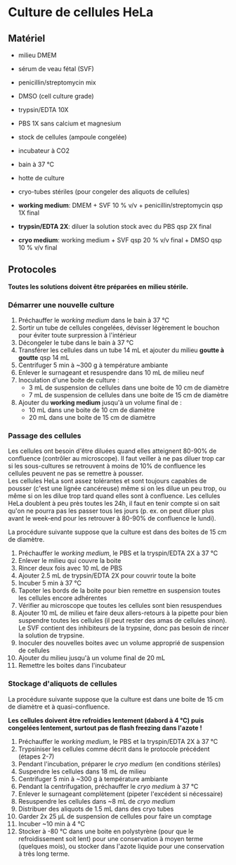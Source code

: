 # Culture de cellules HeLa

## Matériel

- milieu DMEM
- sérum de veau fétal (SVF)
- penicillin/streptomycin mix
- DMSO (cell culture grade)
- trypsin/EDTA 10X 
- PBS 1X sans calcium et magnesium
- stock de cellules (ampoule congelée)
- incubateur à CO2
- bain à 37 °C
- hotte de culture
- cryo-tubes stériles (pour congeler des aliquots de cellules)

- **working medium**: DMEM + SVF 10 % v/v + penicillin/streptomycin qsp 1X final

- **trypsin/EDTA 2X**: diluer la solution stock avec du PBS qsp 2X final

- **cryo medium**: working medium + SVF qsp 20 % v/v final + DMSO qsp 10 % v/v
  final


## Protocoles

**Toutes les solutions doivent être préparées en milieu stérile.**


### Démarrer une nouvelle culture

1. Préchauffer le *working medium* dans le bain à 37 °C
2. Sortir un tube de cellules congelées, dévisser légèrement le bouchon pour
   éviter toute surpression à l'intérieur
3. Décongeler le tube dans le bain à 37 °C
4. Transférer les cellules dans un tube 14 mL et ajouter du milieu **goutte
   à goutte** qsp 14 mL
5. Centrifuger 5 min à ~300 g à température ambiante
6. Enlever le surnageant et resuspendre dans 10 mL de milieu neuf
7. Inoculation d'une boite de culture :
    - 3 mL de suspension de cellules dans une boite de 10 cm de diamètre
    - 7 mL de suspension de cellules dans une boite de 15 cm de diamètre
8. Ajouter du **working medium** jusqu'à un volume final de :
    - 10 mL dans une boite de 10 cm de diamètre
    - 20 mL dans une boite de 15 cm de diamètre


### Passage des cellules

Les cellules ont besoin d'être diluées quand elles atteignent 80-90% de
confluence (contrôler au microscope). Il faut veiller à ne pas diluer trop car
si les sous-cultures se retrouvent à moins de 10% de confluence les cellules
peuvent ne pas se remettre à pousser.  
Les cellules HeLa sont assez tolérantes et sont toujours capables de pousser
(c'est une lignée cancéreuse) même si on les dilue un peu trop, ou même si on
les dilue trop tard quand elles sont à confluence.
Les cellules HeLa doublent à peu près toutes les 24h, il faut en tenir compte si
on sait qu'on ne pourra pas les passer tous les jours (p. ex. on peut diluer
plus avant le week-end pour les retrouver à 80-90% de confluence le lundi).

La procédure suivante suppose que la culture est dans des boites de 15 cm
de diamètre.

1. Préchauffer le *working medium*, le PBS et la tryspin/EDTA 2X à 37 °C
2. Enlever le milieu qui couvre la boite
3. Rincer deux fois avec 10 mL de PBS
4. Ajouter 2.5 mL de trypsin/EDTA 2X pour couvrir toute la boite
5. Incuber 5 min à 37 °C
6. Tapoter les bords de la boite pour bien remettre en suspension toutes les
   cellules encore adhérentes
7. Vérifier au microscope que toutes les cellules sont bien resuspendues
8. Ajouter 10 mL de milieu et faire deux allers-retours à la pipette pour bien
   suspendre toutes les cellules (il peut rester des amas de cellules sinon).
   Le SVF contient des inhibiteurs de la trypsine, donc pas besoin de rincer la
   solution de trypsine.
9. Inoculer des nouvelles boites avec un volume approprié de suspension de cellules
10. Ajouter du milieu jusqu'à un volume final de 20 mL
11. Remettre les boites dans l'incubateur


### Stockage d'aliquots de cellules

La procédure suivante suppose que la culture est dans une boite de 15 cm de
diamètre et à quasi-confluence.

**Les cellules doivent être refroidies lentement (dabord à 4 °C) puis congelées
  lentement, surtout pas de flash freezing dans l'azote !**

1. Préchauffer le *working medium*, le PBS et la tryspin/EDTA 2X à 37 °C
2. Trypsiniser les cellules comme décrit dans le protocole précédent (étapes 2-7)
3. Pendant l'incubation, préparer le *cryo medium* (en conditions stériles)
4. Suspendre les cellules dans 18 mL de milieu
5. Centrifuger 5 min à ~300 g à température ambiante
6. Pendant la centrifugation, préchauffer le *cryo medium* à 37 °C
7. Enlever le surnageant complètement (pipeter l'excédent si nécessaire)
8. Resuspendre les cellules dans ~8 mL de *cryo medium*
9. Distribuer des aliquots de 1.5 mL dans des cryo tubes
10. Garder 2x 25 µL de suspension de cellules pour faire un comptage
11. Incuber ~10 min à 4 °C
12. Stocker à -80 °C dans une boite en polystyrène (pour que le refroidissement
    soit lent) pour une conservation à moyen terme (quelques mois), ou stocker
    dans l'azote liquide pour une conservation à très long terme.


